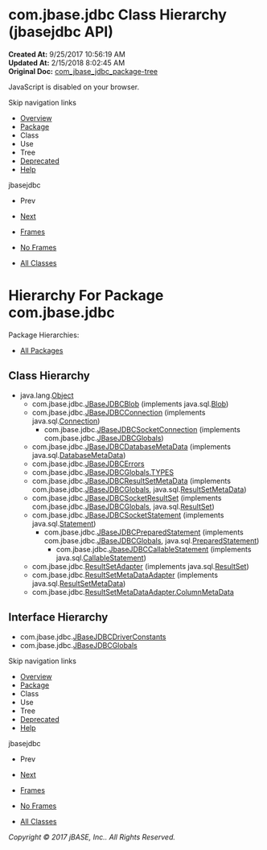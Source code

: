 # com.jbase.jdbc Class Hierarchy (jbasejdbc   API)

**Created At:** 9/25/2017 10:56:19 AM  
**Updated At:** 2/15/2018 8:02:45 AM  
**Original Doc:** [com_jbase_jdbc_package-tree](https://docs.jbase.com/39228-jdbc/com_jbase_jdbc_package-tree)  


JavaScript is disabled on your browser.

Skip navigation links

- [Overview](../../../overview-summary.html)
- [Package](./../jbase-jdbc-api)
- Class
- Use
- Tree
- [Deprecated](../../../deprecated-list.html)
- [Help](../../../help-doc.html)


jbasejdbc <br>

- Prev
- [Next](./../driver/com.jbase.jdbc.driver-class-hierarchy-%28jbasejdbc---api%29)


- [Frames](./.)
- [No Frames](./.)


- [All Classes](../../../allclasses-noframe.html)

# Hierarchy For Package com.jbase.jdbc
Package Hierarchies:
- [All Packages](../../../overview-tree.html)

## Class Hierarchy

- java.lang.[Object](http://java.sun.com/j2se/1.5.0/docs/api/java/lang/Object.html?is-external=true "class or interface in java.lang")
    - com.jbase.jdbc.[JBaseJDBCBlob](./../jbasejdbcblob-%28jbasejdbc-api%29 "class in com.jbase.jdbc") (implements java.sql.[Blob](http://java.sun.com/j2se/1.5.0/docs/api/java/sql/Blob.html?is-external=true "class or interface in java.sql"))
    - com.jbase.jdbc.[JBaseJDBCConnection](./../jbasejdbcconnection-%28jbasejdbc-api%29 "class in com.jbase.jdbc") (implements java.sql.[Connection](http://java.sun.com/j2se/1.5.0/docs/api/java/sql/Connection.html?is-external=true "class or interface in java.sql"))
        - com.jbase.jdbc.[JBaseJDBCSocketConnection](./../jbasejdbcsocketconnection-%28jbasejdbc-api%29 "class in com.jbase.jdbc") (implements com.jbase.jdbc.[JBaseJDBCGlobals](./../jbasejdbcglobals-%28jbasejdbc---api%29 "interface in com.jbase.jdbc"))
    - com.jbase.jdbc.[JBaseJDBCDatabaseMetaData](./../jbasejdbcdatabasemetadata-%28jbasejdbc-api%29 "class in com.jbase.jdbc") (implements java.sql.[DatabaseMetaData](http://java.sun.com/j2se/1.5.0/docs/api/java/sql/DatabaseMetaData.html?is-external=true "class or interface in java.sql"))
    - com.jbase.jdbc.[JBaseJDBCErrors](./../jbasejdbcerrors-%28jbasejdbc---api%29 "class in com.jbase.jdbc")
    - com.jbase.jdbc.[JBaseJDBCGlobals.TYPES](./../jbasejdbcglobals-%28jbasejdbc---api%29 "class in com.jbase.jdbc")
    - com.jbase.jdbc.[JBaseJDBCResultSetMetaData](./../jbasejdbcresultsetmetadata-%28jbasejdbc---api%29 "class in com.jbase.jdbc") (implements com.jbase.jdbc.[JBaseJDBCGlobals](./../jbasejdbcglobals-%28jbasejdbc---api%29 "interface in com.jbase.jdbc"), java.sql.[ResultSetMetaData](http://java.sun.com/j2se/1.5.0/docs/api/java/sql/ResultSetMetaData.html?is-external=true "class or interface in java.sql"))
    - com.jbase.jdbc.[JBaseJDBCSocketResultSet](./../jbasejdbcsocketresultset-%28jbasejdbc-api%29 "class in com.jbase.jdbc") (implements com.jbase.jdbc.[JBaseJDBCGlobals](./../jbasejdbcglobals-%28jbasejdbc---api%29 "interface in com.jbase.jdbc"), java.sql.[ResultSet](http://java.sun.com/j2se/1.5.0/docs/api/java/sql/ResultSet.html?is-external=true "class or interface in java.sql"))
    - com.jbase.jdbc.[JBaseJDBCSocketStatement](./../jbasejdbcsocketstatement-%28jbasejdbc-api%29 "class in com.jbase.jdbc") (implements java.sql.[Statement](http://java.sun.com/j2se/1.5.0/docs/api/java/sql/Statement.html?is-external=true "class or interface in java.sql"))
        - com.jbase.jdbc.[JBaseJDBCPreparedStatement](./../jbasejdbcpreparedstatement-%28jbasejdbc-api%29 "class in com.jbase.jdbc") (implements com.jbase.jdbc.[JBaseJDBCGlobals](./../jbasejdbcglobals-%28jbasejdbc---api%29 "interface in com.jbase.jdbc"), java.sql.[PreparedStatement](http://java.sun.com/j2se/1.5.0/docs/api/java/sql/PreparedStatement.html?is-external=true "class or interface in java.sql"))
            - com.jbase.jdbc.[JbaseJDBCCallableStatement](./../jbasejdbccallablestatement-%28jbasejdbc-api%29 "class in com.jbase.jdbc") (implements java.sql.[CallableStatement](http://java.sun.com/j2se/1.5.0/docs/api/java/sql/CallableStatement.html?is-external=true "class or interface in java.sql"))
    - com.jbase.jdbc.[ResultSetAdapter](./../resultsetadapter-%28jbasejdbc---api%29 "class in com.jbase.jdbc") (implements java.sql.[ResultSet](http://java.sun.com/j2se/1.5.0/docs/api/java/sql/ResultSet.html?is-external=true "class or interface in java.sql"))
    - com.jbase.jdbc.[ResultSetMetaDataAdapter](./../resultsetmetadataadapter-%28jbasejdbc---api%29 "class in com.jbase.jdbc") (implements java.sql.[ResultSetMetaData](http://java.sun.com/j2se/1.5.0/docs/api/java/sql/ResultSetMetaData.html?is-external=true "class or interface in java.sql"))
    - com.jbase.jdbc.[ResultSetMetaDataAdapter.ColumnMetaData](./../resultsetmetadataadapter-%28jbasejdbc---api%29 "class in com.jbase.jdbc")


## Interface Hierarchy

- com.jbase.jdbc.[JBaseJDBCDriverConstants](./../jbasejdbcdriverconstants-%28jbasejdbc---api%29 "interface in com.jbase.jdbc")
- com.jbase.jdbc.[JBaseJDBCGlobals](./../jbasejdbcglobals-%28jbasejdbc---api%29 "interface in com.jbase.jdbc")

Skip navigation links

- [Overview](../../../overview-summary.html)
- [Package](./../jbase-jdbc-api)
- Class
- Use
- Tree
- [Deprecated](../../../deprecated-list.html)
- [Help](../../../help-doc.html)


jbasejdbc <br>

- Prev
- [Next](./../driver/com.jbase.jdbc.driver-class-hierarchy-%28jbasejdbc---api%29)


- [Frames](./.)
- [No Frames](./.)


- [All Classes](../../../allclasses-noframe.html)

*Copyright © 2017 jBASE, Inc.. All Rights Reserved.*

